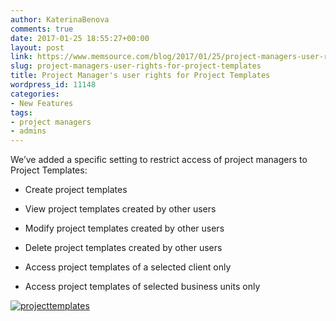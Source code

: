 ```yaml
---
author: KaterinaBenova
comments: true
date: 2017-01-25 18:55:27+00:00
layout: post
link: https://www.memsource.com/blog/2017/01/25/project-managers-user-rights-for-project-templates/
slug: project-managers-user-rights-for-project-templates
title: Project Manager's user rights for Project Templates
wordpress_id: 11148
categories:
- New Features
tags:
- project managers
- admins
---
```


We’ve added a specific setting to restrict access of project managers to Project Templates:



 	
  * Create project templates

 	
  * View project templates created by other users

 	
  * Modify project templates created by other users

 	
  * Delete project templates created by other users

 	
  * Access project templates of a selected client only

 	
  * Access project templates of selected business units only


[![projecttemplates](http://www.memsource.com/wp-content/uploads/2017/01/projectTemplates.png)](http://www.memsource.com/wp-content/uploads/2017/01/projectTemplates.png)
